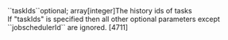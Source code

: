 <tr><td>``taskIds``</td><td>optional; array[integer]</td><td>The history ids of tasks<br/>
If "taskIds" is specified then all other optional parameters except ``jobschedulerId`` are ignored.
</td><td>[4711]</td><td></td></tr>
